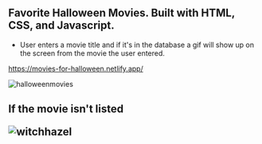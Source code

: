 ## Favorite Halloween Movies. Built with HTML, CSS, and Javascript.
* User enters a movie title and if it's in the database a gif will show up on the screen from the movie the user entered. 


https://movies-for-halloween.netlify.app/

![halloweenmovies](https://user-images.githubusercontent.com/24884380/196059560-c42b086c-902a-4fa1-90a9-20d382e9e350.jpg)


<h2>If the movie isn't listed


![witchhazel](https://user-images.githubusercontent.com/24884380/196059890-39e9141d-0661-47f0-9dbc-a4b3737c9899.jpg)
